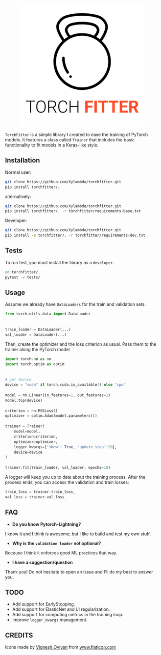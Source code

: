
<p align="center">
  <img src="img/logo.png" width="400">
</p>

`TorchFitter` is a simple library I created to ease the training of PyTorch
models. It features a class called `Trainer` that includes the basic 
functionality to fit models in a Keras-like style.

## Installation
Normal user:
```bash
git clone https://github.com/Xylambda/torchfitter.git
pip install torchfitter/.
```

alternatively:
```bash
git clone https://github.com/Xylambda/torchfitter.git
pip install torchfitter/. -r torchfitter/requirements-base.txt
```

Developer:
```bash
git clone https://github.com/Xylambda/torchfitter.git
pip install -e torchfitter/. -r torchfitter/requirements-dev.txt
```

## Tests
To run test, you must install the library as a `developer`.
```bash
cd torchfitter/
pytest -v tests/
```

## Usage
Assume we already have `DataLoaders` for the train and validation sets. 
```python
from torch.utils.data import DataLoader


train_loader = DataLoader(...)
val_loader = DataLoader(...)
```

Then, create the optimizer and the loss criterion as usual. Pass them to the
trainer along the PyTorch model
```python
import torch.nn as nn
import torch.optim as optim


# get device
device = "cuda" if torch.cuda.is_available() else "cpu"

model = nn.Linear(in_features=1, out_features=1)
model.top(device)

criterion = nn.MSELoss()
optimizer = optim.Adam(model.parameters())

trainer = Trainer(
    model=model, 
    criterion=criterion,
    optimizer=optimizer, 
    logger_kwargs={'show': True, 'update_step':20},
    device=device
)

trainer.fit(train_loader, val_loader, epochs=10)
```

A logger will keep you up to date about the training process.
After the process ends, you can access the validation and train losses:
```python
train_loss = trainer.train_loss_
val_loss = trainer.val_loss_
```

## FAQ
* **Do you know Pytorch-Lightning?**

I know it and I think is awesome; but I like to build and test my own stuff.

* **Why is the `validation loader` not optional?**

Because I think it enforces good ML practices that way.

* **I have a suggestion/question**

Thank you! Do not hesitate to open an issue and I'll do my best to answer you.

## TODO
* Add support for EarlyStopping.
* Add support for ElasticNet and L1 regularization.
* Add support for computing metrics in the training loop.
* Improve `logger_kwargs` management.

## CREDITS
<div>Icons made by <a href="https://www.flaticon.com/authors/vignesh-oviyan" 
title="Vignesh Oviyan">Vignesh Oviyan</a> from <a href="https://www.flaticon.com/" 
title="Flaticon">www.flaticon.com</a></div>
